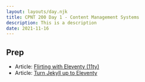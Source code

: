 ```yaml
---
layout: layouts/day.njk
title: CPNT 200 Day 1 - Content Management Systems
description: This is a description
date: 2021-11-16
---
```


## Prep
- Article: [Flirting with Eleventy (11ty)](https://ryan.thaut.me/blog/2020/04/25/flirting-with-eleventy-11ty/)
- Article: [Turn Jekyll up to Eleventy](https://24ways.org/2018/turn-jekyll-up-to-eleventy/)
